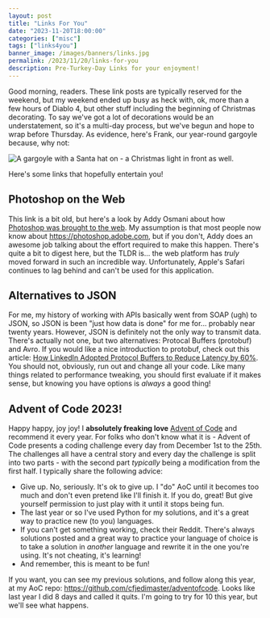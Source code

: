 ```yaml
---
layout: post
title: "Links For You"
date: "2023-11-20T18:00:00"
categories: ["misc"]
tags: ["links4you"]
banner_image: /images/banners/links.jpg
permalink: /2023/11/20/links-for-you
description: Pre-Turkey-Day Links for your enjoyment!
---
```


Good morning, readers. These link posts are typically reserved for the weekend, but my weekend ended up busy as heck with, ok, more than a few hours of Diablo 4, but other stuff including the beginning of Christmas decorating. To say we've got a lot of decorations would be an understatement, so it's a multi-day process, but we've begun and hope to wrap before Thursday. As evidence, here's Frank, our year-round gargoyle because, why not:

<p>
<img src="https://static.raymondcamden.com/images/2023/11/frank.png" alt="A gargoyle with a Santa hat on - a Christmas light in front as well." class="imgborder imgcenter" loading="lazy">
</p>

Here's some links that hopefully entertain you!

## Photoshop on the Web

This link is a bit old, but here's a look by Addy Osmani about how [Photoshop was brought to the web](https://medium.com/@addyosmani/photoshop-is-now-on-the-web-38d70954365a). My assumption is that most people now know about <https://photoshop.adobe.com>, but if you don't, Addy does an awesome job talking about the effort required to make this happen. There's quite a bit to digest here, but the TLDR is... the web platform has *truly* moved forward in such an incredible way. Unfortunately, Apple's Safari continues to lag behind and can't be used for this application.

## Alternatives to JSON

For me, my history of working with APIs basically went from SOAP (ugh) to JSON, so JSON is been "just how data is done" for me for... probably near twenty years. However, JSON is definitely not the only way to transmit data. There's actually not one, but two alternatives: Protocal Buffers (protobuf) and Avro. If you would like a nice introduction to protobuf, check out this article: [How LinkedIn Adopted Protocol Buffers to Reduce Latency by 60%](https://newsletter.systemdesign.one/p/protocol-buffers-vs-json). You should not, obviously, run out and change all your code. Like many things related to performance tweaking, you should first evaluate if it makes sense, but knowing you have options is *always* a good thing!

## Advent of Code 2023!

Happy happy, joy joy! I **absolutely freaking love** [Advent of Code](https://adventofcode.com/) and recommend it every year. For folks who don't know what it is - Advent of Code presents a coding challenge every day from December 1st to the 25th. The challenges all have a central story and every day the challenge is split into two parts - with the second part *typically* being a modification from the first half. I typically share the following advice:

* Give up. No, seriously. It's ok to give up. I "do" AoC until it becomes too much and don't even pretend like I'll finish it. If you do, great! But give yourself permission to just play with it until it stops being fun.
* The last year or so I've used Python for my solutions, and it's a great way to practice new (to you) languages. 
* If you can't get something working, check their Reddit. There's always solutions posted and a great way to practice your language of choice is to take a solution in *another* language and rewrite it in the one you're using. It's not cheating, it's learning!
* And remember, this is meant to be fun!

If you want, you can see my previous solutions, and follow along this year, at my AoC repo: <https://github.com/cfjedimaster/adventofcode>. Looks like last year I did 8 days and called it quits. I'm going to try for 10 this year, but we'll see what happens. 